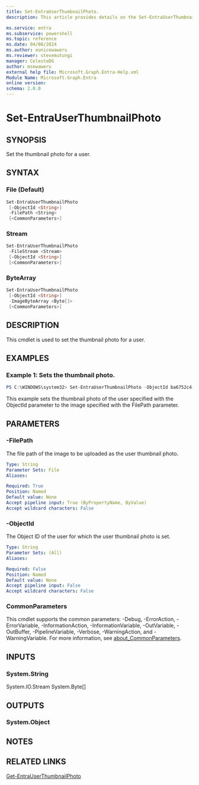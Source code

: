 ```yaml
---
title: Set-EntraUserThumbnailPhoto.
description: This article provides details on the Set-EntraUserThumbnailPhoto command.

ms.service: entra
ms.subservice: powershell
ms.topic: reference
ms.date: 04/08/2024
ms.author: eunicewaweru
ms.reviewer: stevemutungi
manager: CelesteDG
author: msewaweru
external help file: Microsoft.Graph.Entra-Help.xml
Module Name: Microsoft.Graph.Entra
online version:
schema: 2.0.0
---
```


# Set-EntraUserThumbnailPhoto

## SYNOPSIS
Set the thumbnail photo for a user.

## SYNTAX

### File (Default)
```powershell
Set-EntraUserThumbnailPhoto 
 [-ObjectId <String>] 
 -FilePath <String> 
 [<CommonParameters>]
```

### Stream
```powershell
Set-EntraUserThumbnailPhoto 
 -FileStream <Stream> 
 [-ObjectId <String>] 
 [<CommonParameters>]
```

### ByteArray
```powershell
Set-EntraUserThumbnailPhoto 
 [-ObjectId <String>] 
 -ImageByteArray <Byte[]> 
 [<CommonParameters>]
```

## DESCRIPTION
This cmdlet is used to set the thumbnail photo for a user.

## EXAMPLES

### Example 1: Sets the thumbnail photo.

```powershell
PS C:\WINDOWS\system32> Set-EntraUserThumbnailPhoto -ObjectId ba6752c4-6a2e-4be5-a23d-67d8d5980796 -FilePath D:\UserThumbnailPhoto.jpg
```

This example sets the thumbnail photo of the user specified with the ObjectId parameter to the image specified with the FilePath parameter.

## PARAMETERS

### -FilePath
The file path of the image to be uploaded as the user thumbnail photo.

```yaml
Type: String
Parameter Sets: File
Aliases:

Required: True
Position: Named
Default value: None
Accept pipeline input: True (ByPropertyName, ByValue)
Accept wildcard characters: False
```

### -ObjectId
The Object ID of the user for which the user thumbnail photo is set.

```yaml
Type: String
Parameter Sets: (All)
Aliases:

Required: False
Position: Named
Default value: None
Accept pipeline input: False
Accept wildcard characters: False
```

### CommonParameters
This cmdlet supports the common parameters: -Debug, -ErrorAction, -ErrorVariable, -InformationAction, -InformationVariable, -OutVariable, -OutBuffer, -PipelineVariable, -Verbose, -WarningAction, and -WarningVariable. For more information, see [about_CommonParameters](https://go.microsoft.com/fwlink/?LinkID=113216).

## INPUTS

### System.String
System.IO.Stream System.Byte\[\]

## OUTPUTS

### System.Object
## NOTES

## RELATED LINKS

[Get-EntraUserThumbnailPhoto](Get-EntraUserThumbnailPhoto.md)